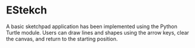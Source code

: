 # EStekch
A basic sketchpad application has been implemented using the Python Turtle module. Users can draw lines and shapes using the arrow keys, clear the canvas, and return to the starting position. 
